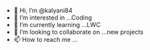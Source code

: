 - 👋 Hi, I’m @kalyani84
- 👀 I’m interested in ...Coding
- 🌱 I’m currently learning ...LWC
- 💞️ I’m looking to collaborate on ...new projects
- 📫 How to reach me ...

<!---
kalyani84/kalyani84 is a ✨ special ✨ repository because its `README.md` (this file) appears on your GitHub profile.
You can click the Preview link to take a look at your changes.
--->
